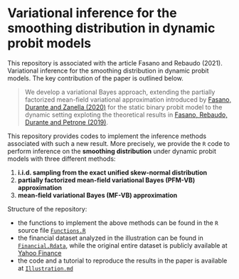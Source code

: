 # Variational inference for the smoothing distribution in dynamic probit models

This repository is associated with the article Fasano and Rebaudo (2021). Variational inference for the smoothing distribution in dynamic probit models. The key contribution of the paper is outlined below.

> We develop a variational Bayes approach, extending the partially factorized mean-field variational approximation introduced by [Fasano, Durante and Zanella (2020)](https://arxiv.org/abs/1911.06743) for the static binary probit model to the dynamic setting exploting the theoretical results in [Fasano, Rebaudo, Durante and Petrone (2019)](https://arxiv.org/abs/1902.06994).

This repository provides codes to implement the inference methods associated with such a new result. More precisely, we provide the `R` code to perform inference on the **smoothing distribution** under dynamic probit models with three different methods:
1. **i.i.d. sampling from the exact unified skew-normal distribution**
3. **partially factorized mean-field variational Bayes (PFM-VB) approximation**
4. **mean-field variational Bayes (MF-VB) approximation**

Structure of the repository:
* the functions to implement the above methods can be found in the `R` source file [`Functions.R`](https://github.com/GiovanniRebaudo/Dynamic-Probit-PFMVB/blob/main/Functions.R)
* the financial dataset analyzed in the illustration can be found in [`Financial.Rdata`](https://github.com/GiovanniRebaudo/Dynamic-Probit-PFMVB/blob/main/Financial.RData), while the original entire dataset is publicly available at [Yahoo Finance](https://finance.yahoo.com/)
* the code and a tutorial to reproduce the results in the paper is available at [`Illustration.md`](https://github.com/GiovanniRebaudo/Dynamic-Probit-PFMVB/blob/main/Illustration.md)
